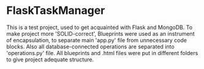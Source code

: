 # FlaskTaskManager

This is a test project, used to get acquainted with Flask and MongoDB. To make project more 'SOLID-correct', Blueprints were used as an instrument of encapsulation,
to separate main 'app.py' file from unnecessary code blocks. Also all database-connected operations are separated into 'operations.py' file. All blueprints and .html
files were put in different folders to give project adequate structure.
